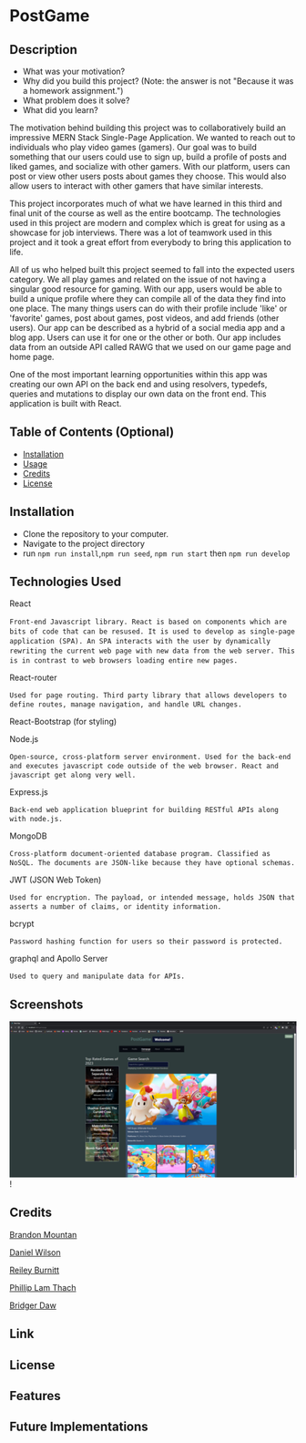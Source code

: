 # PostGame

## Description

- What was your motivation?
- Why did you build this project? (Note: the answer is not "Because it was a homework assignment.")
- What problem does it solve?
- What did you learn?

The motivation behind building this project was to collaboratively build an impressive MERN Stack Single-Page Application. We wanted to reach out to individuals who play video games (gamers). Our goal was to build something that our users could use to sign up, build a profile of posts and liked games, and socialize with other gamers. With our platform, users can post or view other users posts about games they choose. This would also allow users to interact with other gamers that have similar interests.

This project incorporates much of what we have learned in this third and final unit of the course as well as the entire bootcamp. The technologies used in this project are modern and complex which is great for using as a showcase for job interviews. There was a lot of teamwork used in this project and it took a great effort from everybody to bring this application to life.

All of us who helped built this project seemed to fall into the expected users category. We all play games and related on the issue of not having a singular good resource for gaming. With our app, users would be able to build a unique profile where they can compile all of the data they find into one place. The many things users can do with their profile include 'like' or 'favorite' games, post about games, post videos, and add friends (other users). Our app can be described as a hybrid of a social media app and a blog app. Users can use it for one or the other or both. Our app includes data from an outside API called RAWG that we used on our game page and home page.

One of the most important learning opportunities within this app was creating our own API on the back end and using resolvers, typedefs, queries and mutations to display our own data on the front end. This application is built with React.

## Table of Contents (Optional)

- [Installation](#installation)
- [Usage](#usage)
- [Credits](#credits)
- [License](#license)

## Installation

- Clone the repository to your computer.
- Navigate to the project directory
- run `npm run install`,`npm run seed`, `npm run start` then `npm run develop`

## Technologies Used

React

`Front-end Javascript library. React is based on components which are bits of code that can be resused. It is used to develop as single-page application (SPA). An SPA interacts with the user by dynamically rewriting the current web page with new data from the web server. This is in contrast to web browsers loading entire new pages.`

React-router

    Used for page routing. Third party library that allows developers to define routes, manage navigation, and handle URL changes.

React-Bootstrap (for styling)

Node.js

    Open-source, cross-platform server environment. Used for the back-end and executes javascript code outside of the web browser. React and javascript get along very well.

Express.js

    Back-end web application blueprint for building RESTful APIs along with node.js.

MongoDB

    Cross-platform document-oriented database program. Classified as NoSQL. The documents are JSON-like because they have optional schemas.

JWT (JSON Web Token)

    Used for encryption. The payload, or intended message, holds JSON that asserts a number of claims, or identity information.

bcrypt

    Password hashing function for users so their password is protected.

graphql and Apollo Server

    Used to query and manipulate data for APIs.

## Screenshots

![screenshot page 3](./images/project3img1.PNG)!

## Credits

[Brandon Mountan](https://github.com/brandonmountan)

[Daniel Wilson](https://github.com/Part-time-Dan)

[Reiley Burnitt](https://github.com/Reibean)

[Phillip Lam Thach](https://github.com/02madmax)

[Bridger Daw](https://github.com/gymbridger)

## Link

## License

## Features

## Future Implementations
